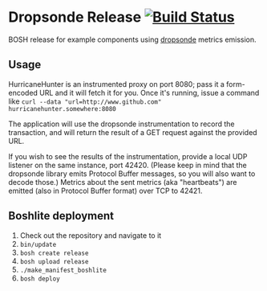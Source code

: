 # Dropsonde Release [![Build Status](https://travis-ci.org/cf-lamb/hurricanehunter-release.svg?branch=master)](https://travis-ci.org/cf-lamb/hurricanehunter-release)

BOSH release for example components using [dropsonde](https://github.com/cloudfoundry-incubator/dropsonde) metrics emission.

## Usage

HurricaneHunter is an instrumented proxy on port 8080; pass it a form-encoded URL and it will fetch it for you. Once it's running, issue a command like `curl --data "url=http://www.github.com" hurricanehunter.somewhere:8080`

The application will use the dropsonde instrumentation to record the transaction, and will return the result of a GET request against the provided URL.

If you wish to see the results of the instrumentation, provide a local UDP listener on the same instance, port 42420. (Please keep in mind that the dropsonde library emits Protocol Buffer messages, so you will also want to decode those.) Metrics about the sent metrics (aka "heartbeats") are emitted (also in Protocol Buffer format) over TCP to 42421.

## Boshlite deployment

1. Check out the repository and navigate to it
1. `bin/update`
1. `bosh create release`
1. `bosh upload release`
1. `./make_manifest_boshlite`
1. `bosh deploy`
